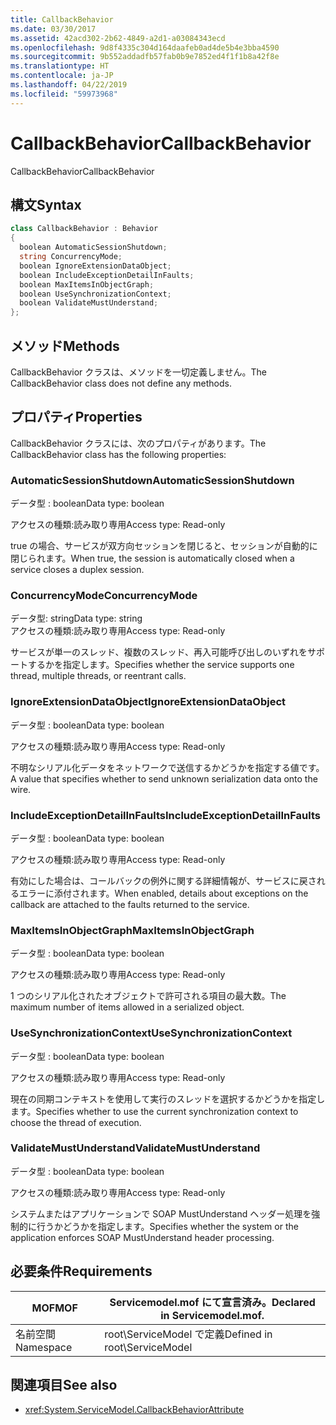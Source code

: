 ```yaml
---
title: CallbackBehavior
ms.date: 03/30/2017
ms.assetid: 42acd302-2b62-4849-a2d1-a03084343ecd
ms.openlocfilehash: 9d8f4335c304d164daafeb0ad4de5b4e3bba4590
ms.sourcegitcommit: 9b552addadfb57fab0b9e7852ed4f1f1b8a42f8e
ms.translationtype: HT
ms.contentlocale: ja-JP
ms.lasthandoff: 04/22/2019
ms.locfileid: "59973968"
---
```

# <a name="callbackbehavior"></a><span data-ttu-id="660fd-102">CallbackBehavior</span><span class="sxs-lookup"><span data-stu-id="660fd-102">CallbackBehavior</span></span>
<span data-ttu-id="660fd-103">CallbackBehavior</span><span class="sxs-lookup"><span data-stu-id="660fd-103">CallbackBehavior</span></span>  
  
## <a name="syntax"></a><span data-ttu-id="660fd-104">構文</span><span class="sxs-lookup"><span data-stu-id="660fd-104">Syntax</span></span>  
  
```csharp
class CallbackBehavior : Behavior  
{  
  boolean AutomaticSessionShutdown;  
  string ConcurrencyMode;  
  boolean IgnoreExtensionDataObject;  
  boolean IncludeExceptionDetailInFaults;  
  boolean MaxItemsInObjectGraph;  
  boolean UseSynchronizationContext;  
  boolean ValidateMustUnderstand;  
};  
```  
  
## <a name="methods"></a><span data-ttu-id="660fd-105">メソッド</span><span class="sxs-lookup"><span data-stu-id="660fd-105">Methods</span></span>  
 <span data-ttu-id="660fd-106">CallbackBehavior クラスは、メソッドを一切定義しません。</span><span class="sxs-lookup"><span data-stu-id="660fd-106">The CallbackBehavior class does not define any methods.</span></span>  
  
## <a name="properties"></a><span data-ttu-id="660fd-107">プロパティ</span><span class="sxs-lookup"><span data-stu-id="660fd-107">Properties</span></span>  
 <span data-ttu-id="660fd-108">CallbackBehavior クラスには、次のプロパティがあります。</span><span class="sxs-lookup"><span data-stu-id="660fd-108">The CallbackBehavior class has the following properties:</span></span>  
  
### <a name="automaticsessionshutdown"></a><span data-ttu-id="660fd-109">AutomaticSessionShutdown</span><span class="sxs-lookup"><span data-stu-id="660fd-109">AutomaticSessionShutdown</span></span>  
 <span data-ttu-id="660fd-110">データ型 : boolean</span><span class="sxs-lookup"><span data-stu-id="660fd-110">Data type: boolean</span></span>  
  
 <span data-ttu-id="660fd-111">アクセスの種類:読み取り専用</span><span class="sxs-lookup"><span data-stu-id="660fd-111">Access type: Read-only</span></span>  
  
 <span data-ttu-id="660fd-112">true の場合、サービスが双方向セッションを閉じると、セッションが自動的に閉じられます。</span><span class="sxs-lookup"><span data-stu-id="660fd-112">When true, the session is automatically closed when a service closes a duplex session.</span></span>  
  
### <a name="concurrencymode"></a><span data-ttu-id="660fd-113">ConcurrencyMode</span><span class="sxs-lookup"><span data-stu-id="660fd-113">ConcurrencyMode</span></span>  
 <span data-ttu-id="660fd-114">データ型: string</span><span class="sxs-lookup"><span data-stu-id="660fd-114">Data type: string</span></span>  
<span data-ttu-id="660fd-115">アクセスの種類:読み取り専用</span><span class="sxs-lookup"><span data-stu-id="660fd-115">Access type: Read-only</span></span>  
  
 <span data-ttu-id="660fd-116">サービスが単一のスレッド、複数のスレッド、再入可能呼び出しのいずれをサポートするかを指定します。</span><span class="sxs-lookup"><span data-stu-id="660fd-116">Specifies whether the service supports one thread, multiple threads, or reentrant calls.</span></span>  
  
### <a name="ignoreextensiondataobject"></a><span data-ttu-id="660fd-117">IgnoreExtensionDataObject</span><span class="sxs-lookup"><span data-stu-id="660fd-117">IgnoreExtensionDataObject</span></span>  
 <span data-ttu-id="660fd-118">データ型 : boolean</span><span class="sxs-lookup"><span data-stu-id="660fd-118">Data type: boolean</span></span>  
  
 <span data-ttu-id="660fd-119">アクセスの種類:読み取り専用</span><span class="sxs-lookup"><span data-stu-id="660fd-119">Access type: Read-only</span></span>  
  
 <span data-ttu-id="660fd-120">不明なシリアル化データをネットワークで送信するかどうかを指定する値です。</span><span class="sxs-lookup"><span data-stu-id="660fd-120">A value that specifies whether to send unknown serialization data onto the wire.</span></span>  
  
### <a name="includeexceptiondetailinfaults"></a><span data-ttu-id="660fd-121">IncludeExceptionDetailInFaults</span><span class="sxs-lookup"><span data-stu-id="660fd-121">IncludeExceptionDetailInFaults</span></span>  
 <span data-ttu-id="660fd-122">データ型 : boolean</span><span class="sxs-lookup"><span data-stu-id="660fd-122">Data type: boolean</span></span>  
  
 <span data-ttu-id="660fd-123">アクセスの種類:読み取り専用</span><span class="sxs-lookup"><span data-stu-id="660fd-123">Access type: Read-only</span></span>  
  
 <span data-ttu-id="660fd-124">有効にした場合は、コールバックの例外に関する詳細情報が、サービスに戻されるエラーに添付されます。</span><span class="sxs-lookup"><span data-stu-id="660fd-124">When enabled, details about exceptions on the callback are attached to the faults returned to the service.</span></span>  
  
### <a name="maxitemsinobjectgraph"></a><span data-ttu-id="660fd-125">MaxItemsInObjectGraph</span><span class="sxs-lookup"><span data-stu-id="660fd-125">MaxItemsInObjectGraph</span></span>  
 <span data-ttu-id="660fd-126">データ型 : boolean</span><span class="sxs-lookup"><span data-stu-id="660fd-126">Data type: boolean</span></span>  
  
 <span data-ttu-id="660fd-127">アクセスの種類:読み取り専用</span><span class="sxs-lookup"><span data-stu-id="660fd-127">Access type: Read-only</span></span>  
  
 <span data-ttu-id="660fd-128">1 つのシリアル化されたオブジェクトで許可される項目の最大数。</span><span class="sxs-lookup"><span data-stu-id="660fd-128">The maximum number of items allowed in a serialized object.</span></span>  
  
### <a name="usesynchronizationcontext"></a><span data-ttu-id="660fd-129">UseSynchronizationContext</span><span class="sxs-lookup"><span data-stu-id="660fd-129">UseSynchronizationContext</span></span>  
 <span data-ttu-id="660fd-130">データ型 : boolean</span><span class="sxs-lookup"><span data-stu-id="660fd-130">Data type: boolean</span></span>  
  
 <span data-ttu-id="660fd-131">アクセスの種類:読み取り専用</span><span class="sxs-lookup"><span data-stu-id="660fd-131">Access type: Read-only</span></span>  
  
 <span data-ttu-id="660fd-132">現在の同期コンテキストを使用して実行のスレッドを選択するかどうかを指定します。</span><span class="sxs-lookup"><span data-stu-id="660fd-132">Specifies whether to use the current synchronization context to choose the thread of execution.</span></span>  
  
### <a name="validatemustunderstand"></a><span data-ttu-id="660fd-133">ValidateMustUnderstand</span><span class="sxs-lookup"><span data-stu-id="660fd-133">ValidateMustUnderstand</span></span>  
 <span data-ttu-id="660fd-134">データ型 : boolean</span><span class="sxs-lookup"><span data-stu-id="660fd-134">Data type: boolean</span></span>  
  
 <span data-ttu-id="660fd-135">アクセスの種類:読み取り専用</span><span class="sxs-lookup"><span data-stu-id="660fd-135">Access type: Read-only</span></span>  
  
 <span data-ttu-id="660fd-136">システムまたはアプリケーションで SOAP MustUnderstand ヘッダー処理を強制的に行うかどうかを指定します。</span><span class="sxs-lookup"><span data-stu-id="660fd-136">Specifies whether the system or the application enforces SOAP MustUnderstand header processing.</span></span>  
  
## <a name="requirements"></a><span data-ttu-id="660fd-137">必要条件</span><span class="sxs-lookup"><span data-stu-id="660fd-137">Requirements</span></span>  
  
|<span data-ttu-id="660fd-138">MOF</span><span class="sxs-lookup"><span data-stu-id="660fd-138">MOF</span></span>|<span data-ttu-id="660fd-139">Servicemodel.mof にて宣言済み。</span><span class="sxs-lookup"><span data-stu-id="660fd-139">Declared in Servicemodel.mof.</span></span>|  
|---------|-----------------------------------|  
|<span data-ttu-id="660fd-140">名前空間</span><span class="sxs-lookup"><span data-stu-id="660fd-140">Namespace</span></span>|<span data-ttu-id="660fd-141">root\ServiceModel で定義</span><span class="sxs-lookup"><span data-stu-id="660fd-141">Defined in root\ServiceModel</span></span>|  
  
## <a name="see-also"></a><span data-ttu-id="660fd-142">関連項目</span><span class="sxs-lookup"><span data-stu-id="660fd-142">See also</span></span>

- <xref:System.ServiceModel.CallbackBehaviorAttribute>
